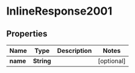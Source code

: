 
# InlineResponse2001

## Properties
Name | Type | Description | Notes
------------ | ------------- | ------------- | -------------
**name** | **String** |  |  [optional]



